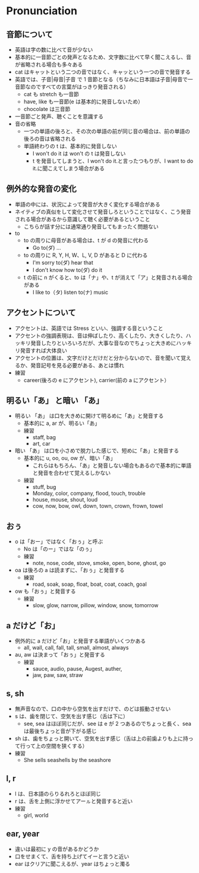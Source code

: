 # Pronunciation

## 音節について

- 英語は字の数に比べて音が少ない
- 基本的に一音節ごとの発声となるため、文字数に比べて早く聞こえるし、音が省略される場合も多々ある
- cat はキャットという二つの音ではなく、キャッという一つの音で発音する
- 英語では、子音|母音|子音 で 1 音節となる（ちなみに日本語は子音|母音で一音節なのですべての言葉がはっきり発音される）
  - cat も stretch も一音節
  - have, like も一音節(e は基本的に発音しないため）
  - chocolate は三音節
- 一音節ごと発声、聴くことを意識する
- 音の省略
  - 一つの単語の後ろと、その次の単語の前が同じ音の場合は、前の単語の後ろの音は省略される
  - 単語終わりの t は、基本的に発音しない
    - I won't do it は won't の t は発音しない
    - t を発音してしまうと、I won't do it.と言ったつもりが、I want to do it.に聞こえてしまう場合がある

## 例外的な発音の変化

- 単語の中には、状況によって発音が大きく変化する場合がある
- ネイティブの真似をして変化させて発音しろということではなく、こう発音される場合があるから意識して聴く必要があるということ
  - こちらが話す分には通常通り発音してもまったく問題ない
- to
  - to の周りに母音がある場合は、t が d の発音に代わる
    - Go to(ダ) ...
  - to の周りに R, Y, H, W、L, V, D があると D に代わる
    - I'm sorry to(ダ) hear that
    - I don't know how to(ダ) do it
  - t の前に n がくると、to は「ナ」や、t が消えて「ア」と発音される場合がある
    - I like to（タ) listen to(ナ) music

## アクセントについて

- アクセントは、英語では Stress といい、強調する音ということ
- アクセントの強調表現は、音は伸ばしたり、高くしたり、大きくしたり、ハッキリ発音したりといろいろだが、大事な音なのでちょっと大きめにハッキリ発音すれば大体良い
- アクセントの位置は、文字だけとだけだと分からないので、音を聞いて覚えるか、発音記号を見る必要がある、あとは慣れ
- 練習
  - career(後ろの e にアクセント), carrier(前の a にアクセント）

## 明るい「あ」 と暗い 「あ」

- 明るい 「あ」 は口を大きめに開けて明るめに「あ」と発音する
  - 基本的に a, ar が、明るい「あ」
  - 練習
    - staff, bag
    - art, car
- 暗い 「あ」 は口を小さめで脱力した感じで、短めに「あ」と発音する
  - 基本的に u, oo, ou, ow が、暗い「あ」
    - これらはもちろん、「あ」と発音しない場合もあるので基本的に単語と発音を合わせて覚えるしかない
  - 練習
    - stuff, bug
    - Monday, color, company, flood, touch, trouble
    - house, mouse, shout, loud
    - cow, now, bow, owl, down, town, crown, frown, towel

## おぅ

- o は「おー」ではなく「おぅ」と呼ぶ
  - No は「のー」ではな「のぅ」
  - 練習
    - note, nose, code, stove, smoke, open, bone, ghost, go
- oa は後ろの a は読まずに、「おぅ」と発音する
  - 練習
    - road, soak, soap, float, boat, coat, coach, goal
- ow も「おぅ」と発音する
  - 練習
    - slow, glow, narrow, pillow, window, snow, tomorrow

## a だけど「お」

- 例外的に a だけど「お」と発音する単語がいくつかある
  - all, wall, call, fall, tall, small, almost, always
- au, aw は決まって「おぅ」と発音する
  - 練習
    - sauce, audio, pause, Augest, auther,
    - jaw, paw, saw, straw

## s, sh

- 無声音なので、口の中から空気を出すだけで、のどは振動させない
- s は、歯を閉じて、空気を出す感じ（舌は下に）
  - see, sea はほぼ同じだが、see は e が 2 つあるのでちょっと長く、sea は最後ちょっと音が下がる感じ
- sh は、歯をちょっと開いて、空気を出す感じ（舌は上の前歯よりも上に持って行って上の空間を狭くする）
- 練習
  - She sells seashells by the seashore

## l, r

- l は、日本語のらりるれろとほぼ同じ
- r は、舌を上側に浮かせてアーㇽと発音すると近い
- 練習
  - girl, world

## ear, year

- 違いは最初に y の音があるかどうか
- 口をせまくて、舌を持ち上げてイーと言うと近い
- ear はクリアに聞こえるが、year はちょっと濁る
